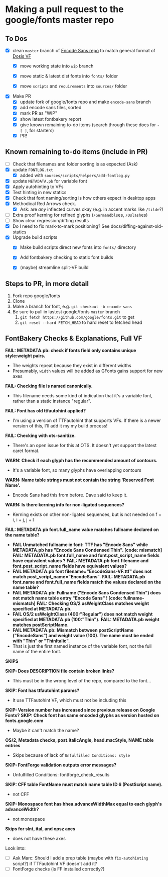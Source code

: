 # Making a pull request to the google/fonts master repo


## To Dos

- [x] clean `master` branch of [Encode Sans repo](https://github.com/thundernixon/Encode-Sans) to match general format of [Dosis VF](https://github.com/eliheuer/dosis-vf)
    - [x] move working state into `wip` branch
    - [x] move static & latest dist fonts into `fonts/` folder
    - [x] move `scripts` and `requirements` into `sources/` folder


- [x] Make PR
    - [x] update fork of google/fonts repo and make `encode-sans` branch
    - [x] add encode sans files, sorted
    - [x] mark PR as "WIP"
    - [x] show latest fontbakery report
    - [x] give known remaining to-do items (search through these docs for `- [ ]`, for starters)
    - [x] PR!

## Known remaining to-do items (include in PR)
- [ ] Check that filenames and folder sorting is as expected (Ask)
- [x] update `FONTLOG.txt`
  - [x] added with `sources/scripts/helpers/add-fontlog.py`
- [x] update `METADATA.pb` for variable font
- [x] Apply autohinting to VFs
- [x] Test hinting in new statics
- [x] Check that font naming/sorting is how others expect in desktop apps
- [x] Methodical Red Arrows check. 
    - [x] Ask: are *any* inflected curves okay (e.g. in accent marks like `/tilde`?)
- [ ] Extra proof kerning for refined glyphs (`/Germandbls`es, `/Oslash`es)
- [ ] Show clear regression/diffing results
- [x] Do I need to fix mark-to-mark positioning? See docs/diffing-against-old-statics
- [x] Upgrade build scripts
    - [x] Make build scripts direct new fonts into `fonts/` directory
    - [x] Add fontbakery checking to static font builds
    - [x] (maybe) streamline split-VF build



## Steps to PR, in more detail

1. Fork repo google/fonts
2. Clone
3. Make a branch for font, e.g. `git checkout -b encode-sans`
4. Be sure to pull in lastest google/fonts `master` branch
    1. `git fetch https://github.com/google/fonts.git` to get
    2. `git reset --hard FETCH_HEAD` to hard reset to fetched head


## FontBakery Checks & Explanations, Full VF

**FAIL: METADATA.pb: check if fonts field only contains unique style:weight pairs.**
- The weights repeat because they exist in different widths
- Presumably, `width` values will be added as GFonts gains support for new axes

**FAIL: Checking file is named canonically.**
- This filename needs some kind of indication that it's a variable font, rather than a static instance "regular".

**FAIL: Font has old ttfautohint applied?**
- I'm using a version of TTFautohint that supports VFs. If there is a newer version of this, I'll add it my my build process!

**FAIL: Checking with ots-sanitize.**
- There's an open issue for this at OTS. It doesn't yet support the latest caret format.

**WARN: Check if each glyph has the recommended amount of contours.**
- It's a variable font, so many glyphs have overlapping contours

**WARN: Name table strings must not contain the string 'Reserved Font Name'.**
- Encode Sans had this from before. Dave said to keep it.

**WARN: Is there kerning info for non-ligated sequences?**
- Kerning exists on other non-ligated sequences, but is not needed on f + i, i + j, j + l

**FAIL: METADATA.pb font.full_name value matches fullname declared on the name table?**
- **FAIL Unmatched fullname in font: TTF has "Encode Sans" while METADATA.pb has "Encode Sans Condensed Thin". [code: mismatch]**
**FAIL: METADATA.pb font.full_name and font.post_script_name fields have equivalent values ?**
**FAIL: METADATA.pb font.filename and font.post_script_name fields have equivalent values?**
- **FAIL METADATA.pb font filename="EncodeSans-VF.ttf" does not match post_script_name="EncodeSans".**
**FAIL: METADATA.pb font.name and font.full_name fields match the values declared on the name table?**
- **FAIL METADATA.pb: Fullname ("Encode Sans Condensed Thin") does not match name table entry "Encode Sans" ! [code: fullname-mismatch]**
**FAIL: Checking OS/2 usWeightClass matches weight specified at METADATA.pb.**
- **FAIL OS/2 usWeightClass (400:"Regular") does not match weight specified at METADATA.pb (100:"Thin").**
**FAIL: METADATA.pb weight matches postScriptName.**
- **FAIL METADATA.pb: Mismatch between postScriptName ("EncodeSans") and weight value (100). The name must be ended with "Thin" or "ThinItalic".**
- That is just the first named instance of the variable font, not the full name of the entire font.

**SKIPS**

**SKIP: Does DESCRIPTION file contain broken links?**
- This must be in the wrong level of the repo, compared to the font...



**SKIP: Font has ttfautohint params?**
- It use TTFautohint VF, which must not be including this

**SKIP: Version number has increased since previous release on Google Fonts?**
**SKIP: Check font has same encoded glyphs as version hosted on fonts.google.com**
- Maybe it can't match the name?

**OS/2, Metadata checks, post.italicAngle, head.macStyle, NAME table entries**
- Skips  because of lack of `Unfulfilled Conditions: style`

**SKIP: FontForge validation outputs error messages?**
- Unfulfilled Conditions: fontforge_check_results

**SKIP: CFF table FontName must match name table ID 6 (PostScript name).**
- not CFF

**SKIP: Monospace font has hhea.advanceWidthMax equal to each glyph's advanceWidth?**
- not monospace

**Skips for slnt, ital, and opsz axes**
- does not have these axes

Look into:
- [ ] Ask Marc: Should I add a prep table (maybe with `fix-autohinting` script?) if TTFautohint VF doesn't add it?
- [ ] FontForge checks (is FF installed correctly?)
